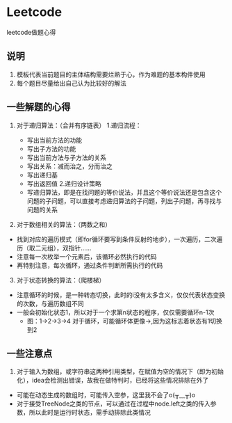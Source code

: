 # Leetcode
leetcode做题心得

## 说明
1. 模板代表当前题目的主体结构需要烂熟于心，作为难题的基本构件使用
2. 每个题目尽量给出自己认为比较好的解法

## 一些解题的心得
1. 对于递归算法：（合并有序链表）
  1.递归流程：
    * 写出当前方法的功能
    * 写出子方法的功能
    * 写出当前方法与子方法的关系
    * 写出关系：减而治之，分而治之
    * 写出递归基
    * 写出返回值
  2.递归设计策略
    * 写递归算法，即是在找问题的等价说法，并且这个等价说法还是包含这个问题的子问题，可以直接考虑递归算法的子问题，列出子问题，再寻找与问题的关系 

  
2. 对于数组相关的算法：（两数之和）
  * 找到对应的遍历模式（即for循环要写到条件反射的地步），一次遍历，二次遍历（取二元组），双指针......
  * 注意每一次枚举一个元素后，该循环必然执行的代码
  * 再特别注意，每次循环，通过条件判断所需执行的代码
  
3. 对于状态转换的算法：（爬楼梯）
  * 注意循环的时候，是一种转态切换，此时的i没有太多含义，仅仅代表状态变换的次数，与遍历数组不同
  * 一般会初始化状态1，所以对于一个求第n状态的程序，仅仅需要循环n-1次
    * 图：1->2->3->4 对于循环，可能循环体更像->,因为这标志着状态有1切换到2
  
## 一些注意点
1. 对于输入为数组，或字符串这两种引用类型，在赋值为空的情况下（即为初始化），idea会检测出错误，故我在做特判时，已经将这些情况排除在外了
 * 可能在动态生成的数组时，可能传入空参，这里我不会了o(╥﹏╥)o
 * 对于接受TreeNode之类的节点，可以通过在过程中node.left之类的传入参数，所以此时是运行时状态，需手动排除此类情况
